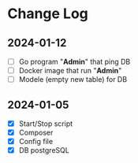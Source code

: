 # Change Log

## 2024-01-12

- [ ] Go program "**Admin**" that ping DB
- [ ] Docker image that run "**Admin**"  
- [ ] Modele (empty new table) for DB

## 2024-01-05

- [x] Start/Stop script
- [x] Composer
- [x] Config file
- [x] DB postgreSQL
